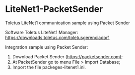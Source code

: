 # LiteNet1-PacketSender
Toletus LiteNet1 communication sample using Packet Sender

Software Toletus LiteNet1 Manager:
https://downloads.toletus.com/toletusgerenciador1

Integration sample using Packet Sender:
1.	Download Packet Sender (https://packetsender.com);
2.	At PacketSender go to menu File > Import Database;
3.  Import the file packeges-litenet1.ini.
